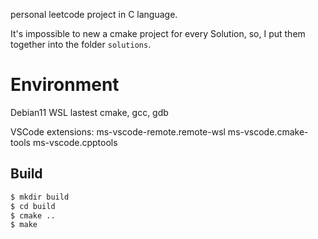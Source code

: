 personal leetcode project in C language.

It's impossible to new a cmake project for every Solution, so, I put them together into the folder `solutions`.

# Environment

Debian11 WSL
lastest cmake, gcc, gdb

VSCode
extensions:
ms-vscode-remote.remote-wsl
ms-vscode.cmake-tools
ms-vscode.cpptools

## Build

```bash
$ mkdir build
$ cd build
$ cmake ..
$ make
```
